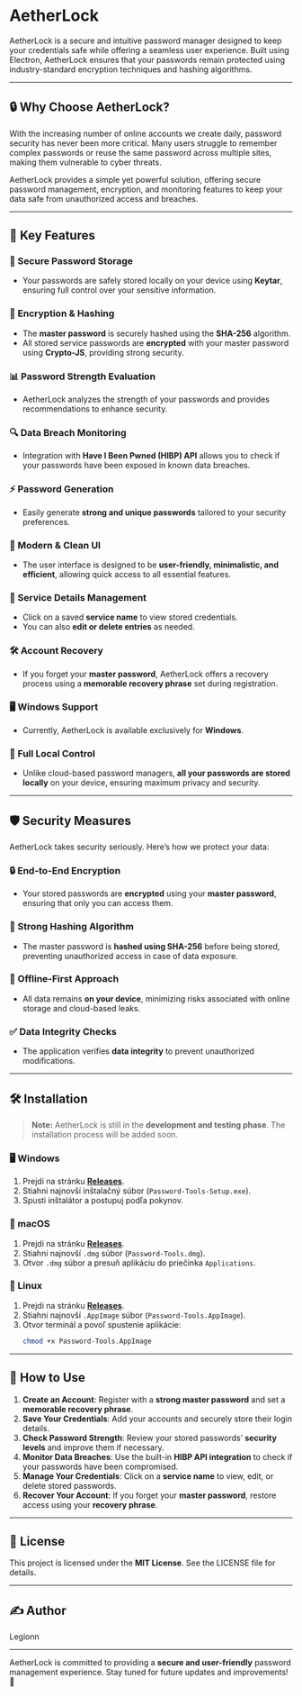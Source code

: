 # AetherLock

AetherLock is a secure and intuitive password manager designed to keep your credentials safe while offering a seamless user experience. Built using Electron, AetherLock ensures that your passwords remain protected using industry-standard encryption techniques and hashing algorithms.

---

## 🔒 Why Choose AetherLock?

With the increasing number of online accounts we create daily, password security has never been more critical. Many users struggle to remember complex passwords or reuse the same password across multiple sites, making them vulnerable to cyber threats. 

AetherLock provides a simple yet powerful solution, offering secure password management, encryption, and monitoring features to keep your data safe from unauthorized access and breaches.

---

## 🌟 Key Features

### 🔑 Secure Password Storage
- Your passwords are safely stored locally on your device using **Keytar**, ensuring full control over your sensitive information.

### 🔐 Encryption & Hashing
- The **master password** is securely hashed using the **SHA-256** algorithm.
- All stored service passwords are **encrypted** with your master password using **Crypto-JS**, providing strong security.

### 📊 Password Strength Evaluation
- AetherLock analyzes the strength of your passwords and provides recommendations to enhance security.

### 🔍 Data Breach Monitoring
- Integration with **Have I Been Pwned (HIBP) API** allows you to check if your passwords have been exposed in known data breaches.

### ⚡ Password Generation
- Easily generate **strong and unique passwords** tailored to your security preferences.

### 🎨 Modern & Clean UI
- The user interface is designed to be **user-friendly, minimalistic, and efficient**, allowing quick access to all essential features.

### 📂 Service Details Management
- Click on a saved **service name** to view stored credentials.
- You can also **edit or delete entries** as needed.

### 🛠️ Account Recovery
- If you forget your **master password**, AetherLock offers a recovery process using a **memorable recovery phrase** set during registration.

### 🖥️ Windows Support
- Currently, AetherLock is available exclusively for **Windows**.

### 🚀 Full Local Control
- Unlike cloud-based password managers, **all your passwords are stored locally** on your device, ensuring maximum privacy and security.

---

## 🛡️ Security Measures

AetherLock takes security seriously. Here’s how we protect your data:

### 🔒 End-to-End Encryption
- Your stored passwords are **encrypted** using your **master password**, ensuring that only you can access them.

### 🔄 Strong Hashing Algorithm
- The master password is **hashed using SHA-256** before being stored, preventing unauthorized access in case of data exposure.

### 📴 Offline-First Approach
- All data remains **on your device**, minimizing risks associated with online storage and cloud-based leaks.

### ✅ Data Integrity Checks
- The application verifies **data integrity** to prevent unauthorized modifications.

---

## 🛠️ Installation

> **Note:** AetherLock is still in the **development and testing phase**. The installation process will be added soon.
### 🖥 Windows
1. Prejdi na stránku **[Releases](https://github.com/moje-meno/moj-repo/releases)**.
2. Stiahni najnovší inštalačný súbor (`Password-Tools-Setup.exe`).
3. Spusti inštalátor a postupuj podľa pokynov.

### 🍏 macOS
1. Prejdi na stránku **[Releases](https://github.com/moje-meno/moj-repo/releases)**.
2. Stiahni najnovší `.dmg` súbor (`Password-Tools.dmg`).
3. Otvor `.dmg` súbor a presuň aplikáciu do priečinka `Applications`.

### 🐧 Linux
1. Prejdi na stránku **[Releases](https://github.com/moje-meno/moj-repo/releases)**.
2. Stiahni najnovší `.AppImage` súbor (`Password-Tools.AppImage`).
3. Otvor terminál a povoľ spustenie aplikácie:
   ```sh
   chmod +x Password-Tools.AppImage

---

## 📖 How to Use

1. **Create an Account**: Register with a **strong master password** and set a **memorable recovery phrase**.
2. **Save Your Credentials**: Add your accounts and securely store their login details.
3. **Check Password Strength**: Review your stored passwords’ **security levels** and improve them if necessary.
4. **Monitor Data Breaches**: Use the built-in **HIBP API integration** to check if your passwords have been compromised.
5. **Manage Your Credentials**: Click on a **service name** to view, edit, or delete stored passwords.
6. **Recover Your Account**: If you forget your **master password**, restore access using your **recovery phrase**.

---

## 📜 License

This project is licensed under the **MIT License**. See the LICENSE file for details.

---

## ✍️ Author

Legionn

---

AetherLock is committed to providing a **secure and user-friendly** password management experience. Stay tuned for future updates and improvements! 🚀


